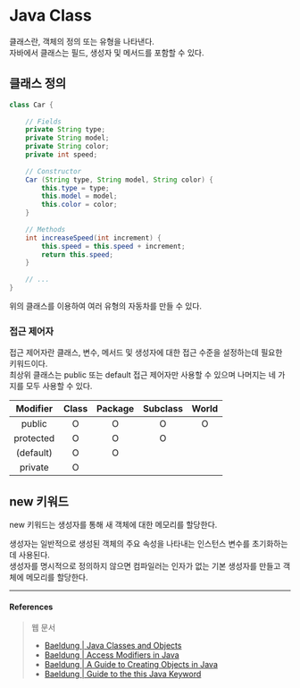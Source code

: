 # Java Class

클래스란, 객체의 정의 또는 유형을 나타낸다.  
자바에서 클래스는 필드, 생성자 및 메서드를 포함할 수 있다.

## 클래스 정의

```java
class Car {
    
    // Fields
    private String type;
    private String model;
    private String color;
    private int speed;
    
    // Constructor
    Car (String type, String model, String color) {
        this.type = type;
        this.model = model;
        this.color = color;
    }
    
    // Methods
    int increaseSpeed(int increment) {
        this.speed = this.speed + increment;
        return this.speed;
    }
    
    // ...
}
```

위의 클래스를 이용하여 여러 유형의 자동차를 만들 수 있다.  

### 접근 제어자

접근 제어자란 클래스, 변수, 메서드 및 생성자에 대한 접근 수준을 설정하는데 필요한 키워드이다.  
최상위 클래스는 public 또는 default 접근 제어자만 사용할 수 있으며 나머지는 네 가지를 모두 사용할 수 있다.  

|Modifier |Class|Package|Subclass|World|
|:-------:|:---:|:-----:|:------:|:---:|
|public   |O    |O      |O       |O    |
|protected|O    |O      |O       |     |
|(default)|O    |O      |        |     |
|private  |O    |       |        |     |

## new 키워드

new 키워드는 생성자를 통해 새 객체에 대한 메모리를 할당한다.  

생성자는 일반적으로 생성된 객체의 주요 속성을 나타내는 인스턴스 변수를 초기화하는데 사용된다.  
생성자를 명시적으로 정의하지 않으면 컴파일러는 인자가 없는 기본 생성자를 만들고 객체에 메모리를 할당한다.  




<hr>

#### References

> 웹 문서
> - [Baeldung | Java Classes and Objects](https://www.baeldung.com/java-classes-objects)
> - [Baeldung | Access Modifiers in Java](https://www.baeldung.com/java-access-modifiers)
> - [Baeldung | A Guide to Creating Objects in Java](https://www.baeldung.com/java-initialization)
> - [Baeldung | Guide to the this Java Keyword](https://www.baeldung.com/java-this)
